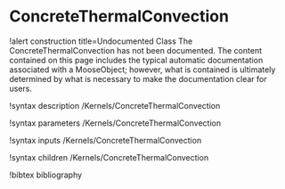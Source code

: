 <!-- MOOSE Documentation Stub: Remove this when content is added. -->

# ConcreteThermalConvection

!alert construction title=Undocumented Class
The ConcreteThermalConvection has not been documented. The content contained on this page includes the
typical automatic documentation associated with a MooseObject; however, what is contained is
ultimately determined by what is necessary to make the documentation clear for users.

!syntax description /Kernels/ConcreteThermalConvection

!syntax parameters /Kernels/ConcreteThermalConvection

!syntax inputs /Kernels/ConcreteThermalConvection

!syntax children /Kernels/ConcreteThermalConvection

!bibtex bibliography
